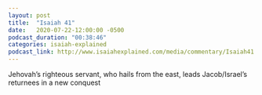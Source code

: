 ```yaml
---
layout: post
title:  "Isaiah 41"
date:   2020-07-22-12:00:00 -0500
podcast_duration: "00:38:46"
categories: isaiah-explained
podcast_link: http://www.isaiahexplained.com/media/commentary/Isaiah41.mp3
---
```

Jehovah’s righteous servant, who hails from the east, leads Jacob/Israel’s returnees in a new conquest
